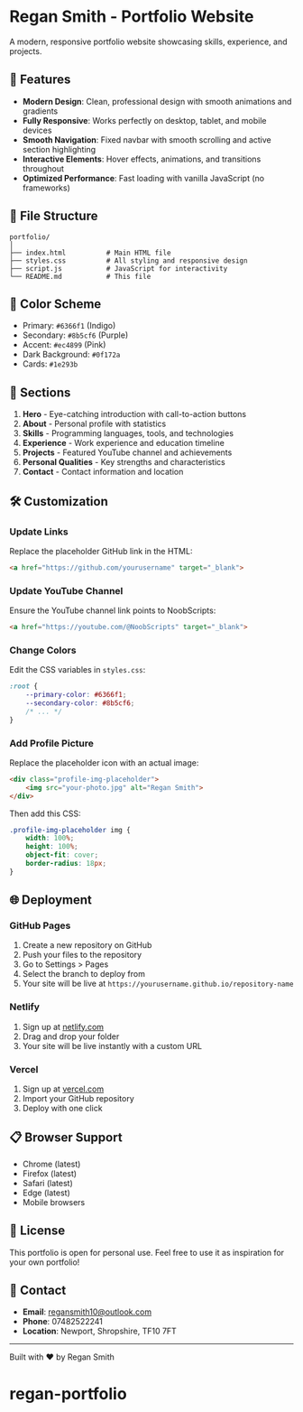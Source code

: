 # Regan Smith - Portfolio Website

A modern, responsive portfolio website showcasing skills, experience, and projects.

## 🚀 Features

- **Modern Design**: Clean, professional design with smooth animations and gradients
- **Fully Responsive**: Works perfectly on desktop, tablet, and mobile devices
- **Smooth Navigation**: Fixed navbar with smooth scrolling and active section highlighting
- **Interactive Elements**: Hover effects, animations, and transitions throughout
- **Optimized Performance**: Fast loading with vanilla JavaScript (no frameworks)

## 📁 File Structure

```
portfolio/
│
├── index.html          # Main HTML file
├── styles.css          # All styling and responsive design
├── script.js           # JavaScript for interactivity
└── README.md           # This file
```

## 🎨 Color Scheme

- Primary: `#6366f1` (Indigo)
- Secondary: `#8b5cf6` (Purple)
- Accent: `#ec4899` (Pink)
- Dark Background: `#0f172a`
- Cards: `#1e293b`

## 📱 Sections

1. **Hero** - Eye-catching introduction with call-to-action buttons
2. **About** - Personal profile with statistics
3. **Skills** - Programming languages, tools, and technologies
4. **Experience** - Work experience and education timeline
5. **Projects** - Featured YouTube channel and achievements
6. **Personal Qualities** - Key strengths and characteristics
7. **Contact** - Contact information and location

## 🛠️ Customization

### Update Links

Replace the placeholder GitHub link in the HTML:
```html
<a href="https://github.com/yourusername" target="_blank">
```

### Update YouTube Channel

Ensure the YouTube channel link points to NoobScripts:
```html
<a href="https://youtube.com/@NoobScripts" target="_blank">
```

### Change Colors

Edit the CSS variables in `styles.css`:
```css
:root {
    --primary-color: #6366f1;
    --secondary-color: #8b5cf6;
    /* ... */
}
```

### Add Profile Picture

Replace the placeholder icon with an actual image:
```html
<div class="profile-img-placeholder">
    <img src="your-photo.jpg" alt="Regan Smith">
</div>
```

Then add this CSS:
```css
.profile-img-placeholder img {
    width: 100%;
    height: 100%;
    object-fit: cover;
    border-radius: 18px;
}
```

## 🌐 Deployment

### GitHub Pages
1. Create a new repository on GitHub
2. Push your files to the repository
3. Go to Settings > Pages
4. Select the branch to deploy from
5. Your site will be live at `https://yourusername.github.io/repository-name`

### Netlify
1. Sign up at [netlify.com](https://netlify.com)
2. Drag and drop your folder
3. Your site will be live instantly with a custom URL

### Vercel
1. Sign up at [vercel.com](https://vercel.com)
2. Import your GitHub repository
3. Deploy with one click

## 📋 Browser Support

- Chrome (latest)
- Firefox (latest)
- Safari (latest)
- Edge (latest)
- Mobile browsers

## 📄 License

This portfolio is open for personal use. Feel free to use it as inspiration for your own portfolio!

## 🤝 Contact

- **Email**: regansmith10@outlook.com
- **Phone**: 07482522241
- **Location**: Newport, Shropshire, TF10 7FT

---

Built with ❤️ by Regan Smith

# regan-portfolio
